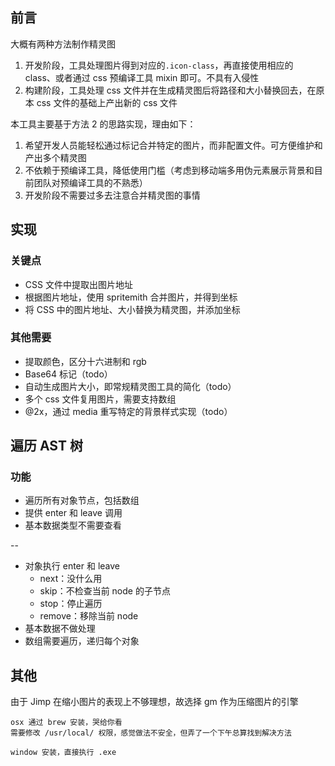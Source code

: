 ## 前言
大概有两种方法制作精灵图

1. 开发阶段，工具处理图片得到对应的`.icon-class`，再直接使用相应的 class、或者通过 css 预编译工具 mixin 即可。不具有入侵性
2. 构建阶段，工具处理 css 文件并在生成精灵图后将路径和大小替换回去，在原本 css 文件的基础上产出新的 css 文件

本工具主要基于方法 2 的思路实现，理由如下：

1. 希望开发人员能轻松通过标记合并特定的图片，而非配置文件。可方便维护和产出多个精灵图
2. 不依赖于预编译工具，降低使用门槛（考虑到移动端多用伪元素展示背景和目前团队对预编译工具的不熟悉）
3. 开发阶段不需要过多去注意合并精灵图的事情


## 实现

### 关键点

- CSS 文件中提取出图片地址
- 根据图片地址，使用 spritemith 合并图片，并得到坐标
- 将 CSS 中的图片地址、大小替换为精灵图，并添加坐标

### 其他需要
- 提取颜色，区分十六进制和 rgb
- Base64 标记（todo）
- 自动生成图片大小，即常规精灵图工具的简化（todo）
- 多个 css 文件复用图片，需要支持数组
- @2x，通过 media 重写特定的背景样式实现（todo）

## 遍历 AST 树

### 功能

- 遍历所有对象节点，包括数组
- 提供 enter 和 leave 调用
- 基本数据类型不需要查看

--

- 对象执行 enter 和 leave
    - next：没什么用
    - skip：不检查当前 node 的子节点
    - stop：停止遍历
    - remove：移除当前 node
- 基本数据不做处理
- 数组需要遍历，递归每个对象

## 其他
由于 Jimp 在缩小图片的表现上不够理想，故选择 gm 作为压缩图片的引擎

```
osx 通过 brew 安装，哭给你看
需要修改 /usr/local/ 权限，感觉做法不安全，但弄了一个下午总算找到解决方法

window 安装，直接执行 .exe
```